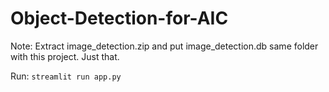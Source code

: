 # Object-Detection-for-AIC

Note: Extract image_detection.zip and put image_detection.db same folder with this project. Just that.

Run: `streamlit run app.py`
